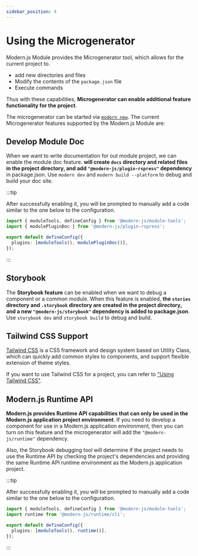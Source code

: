 ```yaml
---
sidebar_position: 4
---
```


# Using the Microgenerator

Modern.js Module provides the Microgenerator tool, which allows for the current project to.

- add new directories and files
- Modify the contents of the `package.json` file
- Execute commands

Thus with these capabilities, **Microgenerator can enable additional feature functionality for the project**.

The microgenerator can be started via [`modern new`](/guide/basic/command-preview). The current Microgenerator features supported by the Modern.js Module are:

## Develop Module Doc

When we want to write documentation for out module project, we can enable the module doc feature. **will create `docs` directory and related files in the project directory, and add `"@modern-js/plugin-rspress"` dependency** in package.json.
Use `modern dev` and `modern build --platform` to debug and build your doc site.

:::tip

After successfully enabling it, you will be prompted to manually add a code similar to the one below to the configuration.

```ts
import { moduleTools, defineConfig } from '@modern-js/module-tools';
import { modulePluginDoc } from '@modern-js/plugin-rspress';

export default defineConfig({
  plugins: [moduleTools(), modulePluginDoc()],
});
```

:::

## Storybook

The **Storybook feature** can be enabled when we want to debug a component or a common module. When this feature is enabled, **the `stories` directory and `.storybook` directory are created in the project directory, and a new `"@modern-js/storybook"` dependency is added to package.json**. Use `storybook dev` and `storybook build` to debug and build.

## Tailwind CSS Support

[Tailwind CSS](https://tailwindcss.com/) is a CSS framework and design system based on Utility Class, which can quickly add common styles to components, and support flexible extension of theme styles.

If you want to use Tailwind CSS for a project, you can refer to ["Using Tailwind CSS"](https://modernjs.dev/module-tools/guide/best-practices/components.html#tailwind-css).

## Modern.js Runtime API

**Modern.js provides Runtime API capabilities that can only be used in the Modern.js application project environment**. If you need to develop a component for use in a Modern.js application environment, then you can turn on this feature and the microgenerator will add the `"@modern-js/runtime"` dependency.

Also, the Storybook debugging tool will determine if the project needs to use the Runtime API by checking the project's dependencies and providing the same Runtime API runtime environment as the Modern.js application project.

:::tip

After successfully enabling it, you will be prompted to manually add a code similar to the one below to the configuration.

```ts
import { moduleTools, defineConfig } from '@modern-js/module-tools';
import runtime from '@modern-js/runtime/cli';

export default defineConfig({
  plugins: [moduleTools(), runtime()],
});
```

:::
